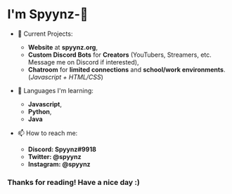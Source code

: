 # I'm Spyynz-👋
- 🔭 Current Projects:
  - **Website** at **spyynz.org**,
  - **Custom Discord Bots** for **Creators** (YouTubers, Streamers, etc. Message me on Discord if interested),
  - **Chatroom** for **limited connections** and **school/work environments**. (*Javascript + HTML/CSS*)
  
- 🌱 Languages I'm learning:
  - **Javascript**,
  - **Python**,
  - **Java**
  
- 📫 How to reach me:
  - **Discord: Spyynz#9918**
  - **Twitter: @spyynz**
  - **Instagram: @spyynz**
  
### Thanks for reading! Have a nice day :)
